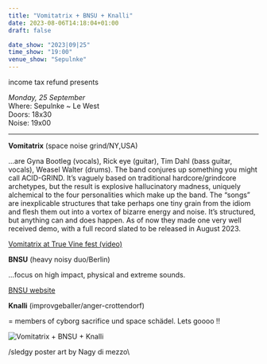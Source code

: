 ```yaml
---
title: "Vomitatrix + BNSU + Knalli"
date: 2023-08-06T14:18:04+01:00
draft: false

date_show: "2023|09|25"
time_show: "19:00"
venue_show: "Sepulnke"
---
```


income tax refund presents

_Monday, 25 September_
\
Where: Sepulnke ~ Le West
\
Doors: 18x30
\
Noise: 19x00

---

**Vomitatrix** (space noise grind/NY,USA)

...are Gyna Bootleg (vocals), Rick eye (guitar), Tim Dahl (bass guitar, vocals), Weasel Walter (drums). The band conjures up something you might call ACID-GRIND. It’s vaguely based on traditional hardcore/grindcore archetypes, but the result is explosive hallucinatory madness, uniquely alchemical to the four personalities which make up the band. The “songs” are inexplicable structures that take perhaps one tiny grain from the idiom and flesh them out into a vortex of bizarre energy and noise. It’s structured, but anything can and does happen. As of now they made one very well received demo, with a full record slated to be released in August 2023.

[Vomitatrix at True Vine fest (video)](https://www.youtube.com/watch?v=HNpQfgkKzBg)

**BNSU** (heavy noisy duo/Berlin)

...focus on high impact, physical and extreme sounds.

[BNSU website](https://www.brainpussyfication.com/BNSU)

**Knalli** (improvgeballer/anger-crottendorf)

= members of cyborg sacrifice und space schädel. Lets goooo !!

![Vomitatrix + BNSU + Knalli](../../posters/2023-09-25.jpg)

/sledgy poster art by Nagy di mezzo\
